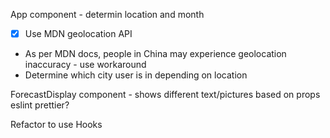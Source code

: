 App component - determin location and month
- [x] Use MDN geolocation API
- As per MDN docs, people in China may experience geolocation inaccuracy - use workaround
- Determine which city user is in depending on location

ForecastDisplay component - shows different text/pictures based on props
eslint
prettier?

Refactor to use Hooks